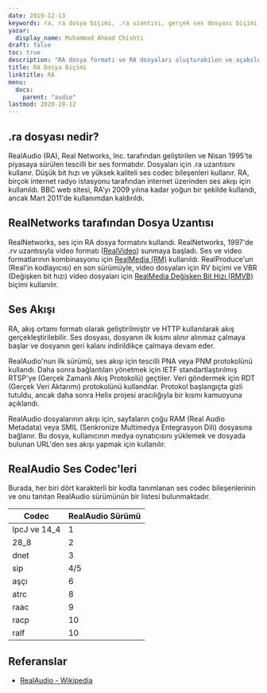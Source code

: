 ```yaml
---
date: 2019-12-13
keywords: ra, ra dosya biçimi, .ra uzantısı, gerçek ses dosyası biçimi, ra ses biçimi, RealAudio dosya biçimi
yazar:
  display_name: Muhammad Ahmad Chishti
draft: false
toc: true
description: "RA dosya formatı ve RA dosyaları oluşturabilen ve açabilen API'ler hakkında bilgi edinin."
title: RA Dosya Biçimi
linktitle: RA
menu:
  docs:
    parent: "audio"
lastmod: 2020-28-12
---
```


## .ra dosyası nedir?

RealAudio (RA), Real Networks, Inc. tarafından geliştirilen ve Nisan 1995'te piyasaya sürülen tescilli bir ses formatıdır. Dosyaları için .ra uzantısını kullanır. Düşük bit hızı ve yüksek kaliteli ses codec bileşenleri kullanır. RA, birçok internet radyo istasyonu tarafından internet üzerinden ses akışı için kullanıldı. BBC web sitesi, RA'yı 2009 yılına kadar yoğun bir şekilde kullandı, ancak Mart 2011'de kullanımdan kaldırıldı.

## RealNetworks tarafından Dosya Uzantısı ##

RealNetworks, ses için RA dosya formatını kullandı. RealNetworks, 1997'de .rv uzantısıyla video formatı ([RealVideo](/tr/video/rv/)) sunmaya başladı. Ses ve video formatlarının kombinasyonu için [RealMedia (RM)](/tr/video/rm/) kullanıldı. RealProduce'un (Real'in kodlayıcısı) en son sürümüyle, video dosyaları için RV biçimi ve VBR (Değişken bit hızı) video dosyaları için [RealMedia Değişken Bit Hızı (RMVB)](/tr/video/rmvb/) biçimi kullanılır.

## Ses Akışı ##

RA, akış ortamı formatı olarak geliştirilmiştir ve HTTP kullanılarak akış gerçekleştirilebilir. Ses dosyası, dosyanın ilk kısmı alınır alınmaz çalmaya başlar ve dosyanın geri kalanı indirildikçe çalmaya devam eder.

RealAudio'nun ilk sürümü, ses akışı için tescilli PNA veya PNM protokolünü kullandı. Daha sonra bağlantıları yönetmek için IETF standartlaştırılmış RTSP'ye (Gerçek Zamanlı Akış Protokolü) geçtiler. Veri göndermek için RDT (Gerçek Veri Aktarımı) protokolünü kullandılar. Protokol başlangıçta gizli tutuldu, ancak daha sonra Helix projesi aracılığıyla bir kısmı kamuoyuna açıklandı.

RealAudio dosyalarının akışı için, sayfaların çoğu RAM (Real Audio Metadata) veya SMIL (Senkronize Multimedya Entegrasyon Dili) dosyasına bağlanır. Bu dosya, kullanıcının medya oynatıcısını yüklemek ve dosyada bulunan URL'den ses akışı yapmak için kullanılır.

## RealAudio Ses Codec'leri ##

Burada, her biri dört karakterli bir kodla tanımlanan ses codec bileşenlerinin ve onu tanıtan RealAudio sürümünün bir listesi bulunmaktadır.

|Codec|RealAudio Sürümü|
|---|---|
|lpcJ ve 14_4|1|
|28_8|2|
|dnet|3|
|sip|4/5|
|aşçı|6|
|atrc|8|
|raac|9|
|racp|10|
|ralf|10|

## Referanslar ##

- [RealAudio - Wikipedia](https://en.wikipedia.org/wiki/RealAudio)

